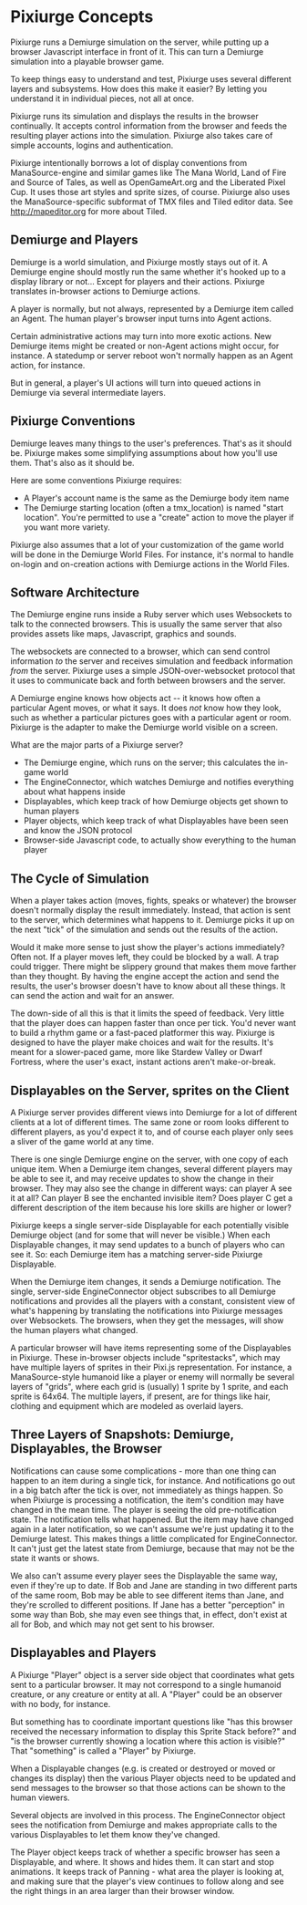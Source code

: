 # Pixiurge Concepts

Pixiurge runs a Demiurge simulation on the server, while putting up a
browser Javascript interface in front of it. This can turn a Demiurge
simulation into a playable browser game.

To keep things easy to understand and test, Pixiurge uses several
different layers and subsystems. How does this make it easier? By
letting you understand it in individual pieces, not all at once.

Pixiurge runs its simulation and displays the results in the browser
continually. It accepts control information from the browser and feeds
the resulting player actions into the simulation. Pixiurge also takes
care of simple accounts, logins and authentication.

Pixiurge intentionally borrows a lot of display conventions from
ManaSource-engine and similar games like The Mana World, Land of Fire
and Source of Tales, as well as OpenGameArt.org and the Liberated
Pixel Cup. It uses those art styles and sprite sizes, of
course. Pixiurge also uses the ManaSource-specific subformat of TMX
files and Tiled editor data. See http://mapeditor.org for more about
Tiled.

## Demiurge and Players

Demiurge is a world simulation, and Pixiurge mostly stays out of it. A
Demiurge engine should mostly run the same whether it's hooked up to a
display library or not... Except for players and their
actions. Pixiurge translates in-browser actions to Demiurge actions.

A player is normally, but not always, represented by a Demiurge item
called an Agent. The human player's browser input turns into Agent
actions.

Certain administrative actions may turn into more exotic actions. New
Demiurge items might be created or non-Agent actions might occur, for
instance. A statedump or server reboot won't normally happen as an
Agent action, for instance.

But in general, a player's UI actions will turn into queued actions in
Demiurge via several intermediate layers.

## Pixiurge Conventions

Demiurge leaves many things to the user's preferences. That's as it
should be. Pixiurge makes some simplifying assumptions about how
you'll use them. That's also as it should be.

Here are some conventions Pixiurge requires:

* A Player's account name is the same as the Demiurge body item name
* The Demiurge starting location (often a tmx_location) is named
  "start location". You're permitted to use a "create" action to move
  the player if you want more variety.

Pixiurge also assumes that a lot of your customization of the game
world will be done in the Demiurge World Files. For instance, it's
normal to handle on-login and on-creation actions with Demiurge
actions in the World Files.

## Software Architecture

The Demiurge engine runs inside a Ruby server which uses Websockets to
talk to the connected browsers. This is usually the same server that
also provides assets like maps, Javascript, graphics and sounds.

The websockets are connected to a browser, which can send control
information *to* the server and receives simulation and feedback
information *from* the server. Pixiurge uses a simple
JSON-over-websocket protocol that it uses to communicate back and
forth between browsers and the server.

A Demiurge engine knows how objects act -- it knows how often a
particular Agent moves, or what it says. It does *not* know how they
look, such as whether a particular pictures goes with a particular
agent or room. Pixiurge is the adapter to make the Demiurge world
visible on a screen.

What are the major parts of a Pixiurge server?

* The Demiurge engine, which runs on the server; this calculates the in-game world
* The EngineConnector, which watches Demiurge and notifies everything about what happens inside
* Displayables, which keep track of how Demiurge objects get shown to human players
* Player objects, which keep track of what Displayables have been seen and know the JSON protocol
* Browser-side Javascript code, to actually show everything to the human player

## The Cycle of Simulation

When a player takes action (moves, fights, speaks or whatever) the
browser doesn't normally display the result immediately. Instead, that
action is sent to the server, which determines what happens to
it. Demiurge picks it up on the next "tick" of the simulation and
sends out the results of the action.

Would it make more sense to just show the player's actions
immediately? Often not. If a player moves left, they could be blocked
by a wall. A trap could trigger. There might be slippery ground that
makes them move farther than they thought. By having the engine accept
the action and send the results, the user's browser doesn't have to
know about all these things. It can send the action and wait for an
answer.

The down-side of all this is that it limits the speed of
feedback. Very little that the player does can happen faster than once
per tick. You'd never want to build a rhythm game or a fast-paced
platformer this way. Pixiurge is designed to have the player make
choices and wait for the results. It's meant for a slower-paced game,
more like Stardew Valley or Dwarf Fortress, where the user's exact,
instant actions aren't make-or-break.

## Displayables on the Server, sprites on the Client

A Pixiurge server provides different views into Demiurge for a lot of
different clients at a lot of different times. The same zone or room
looks different to different players, as you'd expect it to, and of
course each player only sees a sliver of the game world at any time.

There is one single Demiurge engine on the server, with one copy of
each unique item. When a Demiurge item changes, several different
players may be able to see it, and may receive updates to show the
change in their browser. They may also see the change in different
ways: can player A see it at all? Can player B see the enchanted
invisible item? Does player C get a different description of the item
because his lore skills are higher or lower?

Pixiurge keeps a single server-side Displayable for each potentially
visible Demiurge object (and for some that will never be visible.)
When each Displayable changes, it may send updates to a bunch of
players who can see it. So: each Demiurge item has a matching
server-side Pixiurge Displayable.

When the Demiurge item changes, it sends a Demiurge notification. The
single, server-side EngineConnector object subscribes to all Demiurge
notifications and provides all the players with a constant, consistent
view of what's happening by translating the notifications into
Pixiurge messages over Websockets. The browsers, when they get the
messages, will show the human players what changed.

A particular browser will have items representing some of the
Displayables in Pixiurge. These in-browser objects include
"spritestacks", which may have multiple layers of sprites in their
Pixi.js representation. For instance, a ManaSource-style humanoid like
a player or enemy will normally be several layers of "grids", where
each grid is (usually) 1 sprite by 1 sprite, and each sprite is
64x64. The multiple layers, if present, are for things like hair,
clothing and equipment which are modeled as overlaid layers.

## Three Layers of Snapshots: Demiurge, Displayables, the Browser

Notifications can cause some complications - more than one thing can
happen to an item during a single tick, for instance. And
notifications go out in a big batch after the tick is over, not
immediately as things happen. So when Pixiurge is processing a
notification, the item's condition may have changed in the mean
time. The player is seeing the old pre-notification state. The
notification tells what happened. But the item may have changed again
in a later notification, so we can't assume we're just updating it to
the Demiurge latest. This makes things a little complicated for
EngineConnector. It can't just get the latest state from Demiurge, because
that may not be the state it wants or shows.

We also can't assume every player sees the Displayable the same way,
even if they're up to date. If Bob and Jane are standing in two
different parts of the same room, Bob may be able to see different
items than Jane, and they're scrolled to different positions. If Jane
has a better "perception" in some way than Bob, she may even see
things that, in effect, don't exist at all for Bob, and which may not
get sent to his browser.

## Displayables and Players

A Pixiurge "Player" object is a server side object that coordinates
what gets sent to a particular browser. It may not correspond to a
single humanoid creature, or any creature or entity at all. A "Player"
could be an observer with no body, for instance.

But something has to coordinate important questions like "has this
browser received the necessary information to display this Sprite
Stack before?" and "is the browser currently showing a location where
this action is visible?" That "something" is called a "Player" by
Pixiurge.

When a Displayable changes (e.g. is created or destroyed or moved or
changes its display) then the various Player objects need to be
updated and send messages to the browser so that those actions can be
shown to the human viewers.

Several objects are involved in this process. The EngineConnector object
sees the notification from Demiurge and makes appropriate calls to the
various Displayables to let them know they've changed.

The Player object keeps track of whether a specific browser has seen a
Displayable, and where. It shows and hides them. It can start and stop
animations. It keeps track of Panning - what area the player is
looking at, and making sure that the player's view continues to follow
along and see the right things in an area larger than their browser
window.
